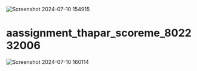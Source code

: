 ![Screenshot 2024-07-10 154915](https://github.com/AnishThakar/aassignment_thapar_scoreme_802232006/assets/32153763/e495c866-75bd-417a-8846-e698ecfb0e4c)
# aassignment_thapar_scoreme_802232006
![Screenshot 2024-07-10 160114](https://github.com/AnishThakar/aassignment_thapar_scoreme_802232006/assets/32153763/0f4a91e7-4be3-426c-a059-6d320502377a)
